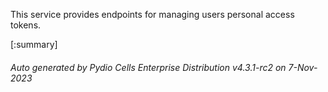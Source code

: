 






This service provides endpoints for managing users personal access tokens.

[:summary]

###### Auto generated by Pydio Cells Enterprise Distribution v4.3.1-rc2 on 7-Nov-2023
